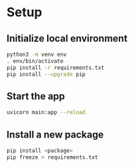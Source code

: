 # Setup

## Initialize local environment
```bash
python3 -m venv env
. env/bin/activate
pip install -r requirements.txt
pip install --upgrade pip
```

## Start the app
```bash
uvicorn main:app --reload
```


## Install a new package
```bash
pip install <package>
pip freeze > requirements.txt
```